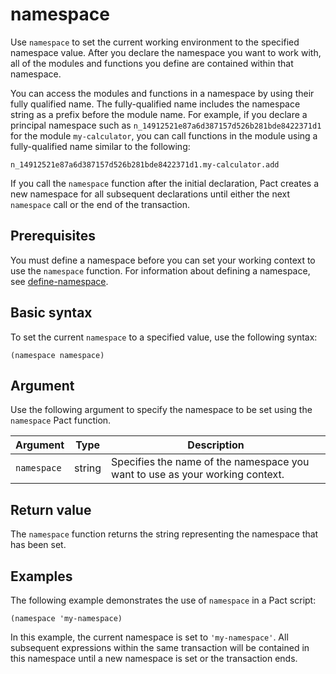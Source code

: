 # namespace

Use `namespace` to set the current working environment to the specified namespace value. 
After you declare the namespace you want to work with, all of the modules and functions you define are contained within that namespace. 

You can access the modules and functions in a namespace by using their fully qualified name.
The fully-qualified name includes the namespace string as a prefix before the module name. 
For example, if you declare a principal namespace such as `n_14912521e87a6d387157d526b281bde8422371d1` for the module `my-calculator`, you can call functions in the module using a fully-qualified name similar to the following:

`n_14912521e87a6d387157d526b281bde8422371d1.my-calculator.add`

If you call the `namespace` function after the initial declaration, Pact creates a new namespace for all subsequent declarations until either the next `namespace` call or the end of the transaction.

## Prerequisites

You must define a namespace before you can set your working context to use the `namespace` function. For information about defining a namespace, see [define-namespace](/reference/functions/general#define-namespace).

## Basic syntax

To set the current `namespace` to a specified value, use the following syntax:

```pact
(namespace namespace)
```

## Argument

Use the following argument to specify the namespace to be set using the `namespace` Pact function.

| Argument | Type | Description |
| --- | --- | --- |
| `namespace` | string | Specifies the name of the namespace you want to use as your working context. |

## Return value

The `namespace` function returns the string representing the namespace that has been set.

## Examples

The following example demonstrates the use of `namespace` in a Pact script:

```pact
(namespace 'my-namespace)
```

In this example, the current namespace is set to `'my-namespace'`. All subsequent expressions within the same transaction will be contained in this namespace until a new namespace is set or the transaction ends.
